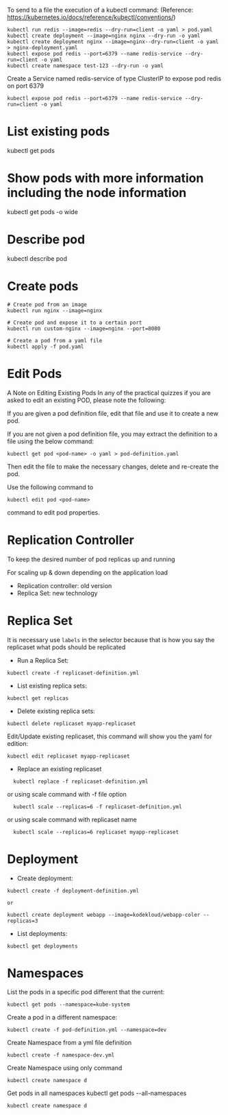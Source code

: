 
To send to a file the execution of a kubectl command:
(Reference: https://kubernetes.io/docs/reference/kubectl/conventions/)
```
kubectl run redis --image=redis --dry-run=client -o yaml > pod.yaml
kubectl create deployment --image=nginx nginx --dry-run -o yaml
kubectl create deployment nginx --image=nginx--dry-run=client -o yaml > nginx-deployment.yaml
kubectl expose pod redis --port=6379 --name redis-service --dry-run=client -o yaml
kubectl create namespace test-123 --dry-run -o yaml
```

Create a Service named redis-service of type ClusterIP to expose pod redis on port 6379
```
kubectl expose pod redis --port=6379 --name redis-service --dry-run=client -o yaml
```

# List existing pods
kubectl get pods

# Show pods with more information including the node information
kubectl get pods -o wide

# Describe pod
kubectl describe pod <pod name>

# Create pods

    # Create pod from an image
    kubectl run nginx --image=nginx

    # Create pod and expose it to a certain port
    kubectl run custom-nginx --image=nginx --port=8080

    # Create a pod from a yaml file
    kubectl apply -f pod.yaml

# Edit Pods
A Note on Editing Existing Pods
In any of the practical quizzes if you are asked to edit an existing POD, please note the following:

If you are given a pod definition file, edit that file and use it to create a new pod.

If you are not given a pod definition file, you may extract the definition to a file using the below command:
```
kubectl get pod <pod-name> -o yaml > pod-definition.yaml
```
Then edit the file to make the necessary changes, delete and re-create the pod.

Use the following command to 
```
kubectl edit pod <pod-name> 
```
command to edit pod properties. 

# Replication Controller

To keep the desired number of pod replicas up and running

For scaling up & down depending on the application load

- Replication controller: old version
- Replica Set: new technology

# Replica Set

It is necessary use `labels` in the selector because that is 
how you say the replicaset what pods should be replicated 

- Run a Replica Set:
```
kubectl create -f replicaset-definition.yml
```
- List existing replica sets:
```
kubectl get replicas
```
- Delete existing replica sets:
```
kubectl delete replicaset myapp-replicaset
```
Edit/Update existing replicaset, this command will show you the yaml for edition:
```
kubectl edit replicaset myapp-replicaset
```

- Replace an existing replicaset
```
  kubectl replace -f replicaset-definition.yml
```
or using scale command with -f file option
```
  kubectl scale --replicas=6 -f replicaset-definition.yml
```
or using scale command with replicaset name
```
  kubectl scale --replicas=6 replicaset myapp-replicaset
```
# Deployment

- Create deployment:
```
kubectl create -f deployment-definition.yml

or 

kubectl create deployment webapp --image=kodekloud/webapp-coler --replicas=3
```

- List deployments:
```
kubectl get deployments
```
# Namespaces

List the pods in a specific pod different that the current:
```
kubectl get pods --namespace=kube-system
```

Create a pod in a different namespace:
```
kubectl create -f pod-definition.yml --namespace=dev
```

Create Namespace from a yml file definition
```
kubectl create -f namespace-dev.yml
```

Create Namespace using only command
```
kubectl create namespace d
```
Get pods in all namespaces
kubectl get pods --all-namespaces
```
kubectl create namespace d
```

